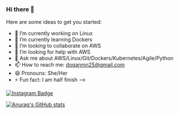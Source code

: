 ### Hi there 👋



Here are some ideas to get you started:

- 🔭 I’m currently working on Linux
- 🌱 I’m currently learning Dockers
- 👯 I’m looking to collaborate on AWS
- 🤔 I’m looking for help with AWS
- 💬 Ask me about AWS/Linux/Git/Dockers/Kubernetes/Agile/Python
- 📫 How to reach me: doganmn25@gmail.com
- 😄 Pronouns: She/Her
- ⚡ Fun fact: I am half finish
-->


[![Instagram Badge](https://img.shields.io/badge/-Instagram-C13584?style=flat-quare&labelColor=C13584&logo=instagram&logoColor=white&link=https://www.instagram.com/mineakcakayadgn/)](https://www.instagram.com/mineakcakayadgn/) 






[![Anurag's GitHub stats](https://github-readme-stats.vercel.app/api?username=minedogan)](https://github.com/minedgn/github-readme-stats)
